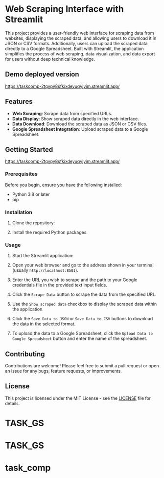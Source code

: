 # Web Scraping Interface with Streamlit

This project provides a user-friendly web interface for scraping data from websites, displaying the scraped data, and allowing users to download it in JSON or CSV formats. Additionally, users can upload the scraped data directly to a Google Spreadsheet. Built with Streamlit, the application simplifies the process of web scraping, data visualization, and data export for users without deep technical knowledge.

## Demo deployed version
https://taskcomp-2tqvpy8sfkixdeyuqyjyim.streamlit.app/

## Features

- **Web Scraping**: Scrape data from specified URLs.
- **Data Display**: Show scraped data directly in the web interface.
- **Data Download**: Download the scraped data as JSON or CSV files.
- **Google Spreadsheet Integration**: Upload scraped data to a Google Spreadsheet.

## Getting Started
https://taskcomp-2tqvpy8sfkixdeyuqyjyim.streamlit.app/

### Prerequisites

Before you begin, ensure you have the following installed:
- Python 3.8 or later
- pip

### Installation

1. Clone the repository:


2. Install the required Python packages:


### Usage

1. Start the Streamlit application:

2. Open your web browser and go to the address shown in your terminal (usually `http://localhost:8501`).

3. Enter the URL you wish to scrape and the path to your Google credentials file in the provided text input fields.

4. Click the `Scrape Data` button to scrape the data from the specified URL.

5. Use the `Show scraped data` checkbox to display the scraped data within the application.

6. Click the `Save Data to JSON` or `Save Data to CSV` buttons to download the data in the selected format.

7. To upload the data to a Google Spreadsheet, click the `Upload Data to Google Spreadsheet` button and enter the name of the spreadsheet.

## Contributing

Contributions are welcome! Please feel free to submit a pull request or open an issue for any bugs, feature requests, or improvements.

## License

This project is licensed under the MIT License - see the [LICENSE](LICENSE) file for details.
# TASK_GS
# TASK_GS
# task_comp
